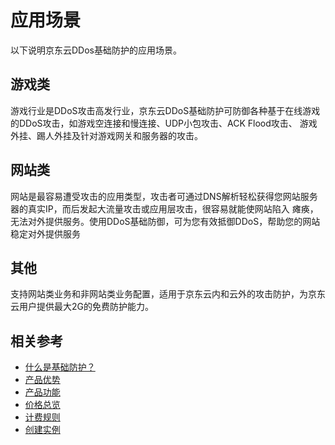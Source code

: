 # 应用场景

以下说明京东云DDos基础防护的应用场景。

## 游戏类

游戏行业是DDoS攻击高发行业，京东云DDoS基础防护可防御各种基于在线游戏的DDoS攻击，如游戏空连接和慢连接、UDP小包攻击、ACK Flood攻击、
游戏外挂、踢人外挂及针对游戏网关和服务器的攻击。

## 网站类

网站是最容易遭受攻击的应用类型，攻击者可通过DNS解析轻松获得您网站服务器的真实IP，而后发起大流量攻击或应用层攻击，很容易就能使网站陷入
瘫痪，无法对外提供服务。使用DDoS基础防御，可为您有效抵御DDoS，帮助您的网站稳定对外提供服务

## 其他

支持网站类业务和非网站类业务配置，适用于京东云内和云外的攻击防护，为京东云用户提供最大2G的免费防护能力。

## 相关参考

- [什么是基础防护？](https://github.com/jdcloudcom/cn/blob/edit/documentation/Cloud-Security/Basic-Anti-DDoS/Introduction/Overview.md)
- [产品优势](../Introduction/Benefits.md)
- [产品功能](../Introduction/Functions.md)
- [价格总览](https://github.com/jdcloudcom/cn/blob/edit/documentation/Cloud-Security/Basic-Anti-DDoS/Pricing/Billing-Overview.md)
- [计费规则](https://github.com/jdcloudcom/cn/blob/edit/documentation/Cloud-Security/Basic-Anti-DDoS/Pricing/Billing-Overview.md)
- [创建实例](https://github.com/jdcloudcom/cn/blob/edit/documentation/Cloud-Security/Basic-Anti-DDoS/Getting-Started/Basic-Anti-DDos-Started.md)
